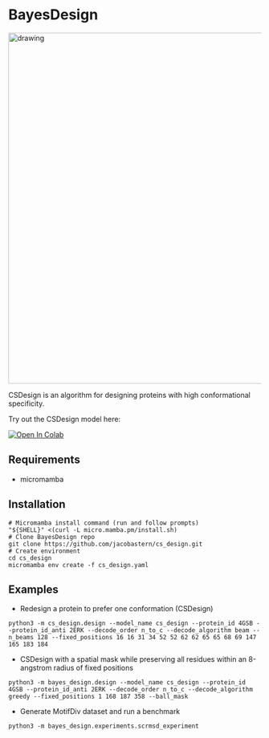 # BayesDesign
<img src="https://github.com/jacobastern/cs_design/blob/master/data/figs/title_fig_csd.png?raw=true" alt="drawing" width="700"/>

CSDesign is an algorithm for designing proteins with high conformational specificity.

Try out the CSDesign model here:

[![Open In Colab](https://colab.research.google.com/assets/colab-badge.svg)](https://colab.research.google.com/github/jacobastern/cs_design/blob/master/examples/CSDesign.ipynb)

## Requirements
- micromamba

## Installation
```
# Micromamba install command (run and follow prompts)
"${SHELL}" <(curl -L micro.mamba.pm/install.sh)
# Clone BayesDesign repo
git clone https://github.com/jacobastern/cs_design.git
# Create environment
cd cs_design
micromamba env create -f cs_design.yaml
```


## Examples
- Redesign a protein to prefer one conformation (CSDesign)
```
python3 -m cs_design.design --model_name cs_design --protein_id 4GSB --protein_id_anti 2ERK --decode_order n_to_c --decode_algorithm beam --n_beams 128 --fixed_positions 16 16 31 34 52 52 62 62 65 65 68 69 147 165 183 184
```
- CSDesign with a spatial mask while preserving all residues within an 8-angstrom radius of fixed positions
```
python3 -m bayes_design.design --model_name cs_design --protein_id 4GSB --protein_id_anti 2ERK --decode_order n_to_c --decode_algorithm greedy --fixed_positions 1 168 187 358 --ball_mask
```
- Generate MotifDiv dataset and run a benchmark
```
python3 -m bayes_design.experiments.scrmsd_experiment
````